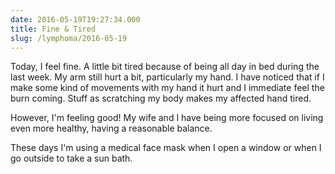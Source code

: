 ```yaml
---
date: 2016-05-19T19:27:34.000
title: Fine & Tired
slug: /lymphoma/2016-05-19
---
```


Today, I feel fine. A little bit tired because of being all day in bed during the last week. My arm still hurt a bit, particularly my hand. I have noticed that if I make some kind of movements with my hand it hurt and I immediate feel the burn coming. Stuff as scratching my body makes my affected hand tired.

However, I'm feeling good! My wife and I have being more focused on living even more healthy, having a reasonable balance.

These days I'm using a medical face mask when I open a window or when I go outside to take a sun bath.
